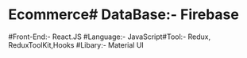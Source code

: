# Ecommerce# DataBase:- Firebase
#Front-End:- React.JS
#Language:- JavaScript#Tool:- Redux, ReduxToolKit,Hooks
#Libary:- Material UI
